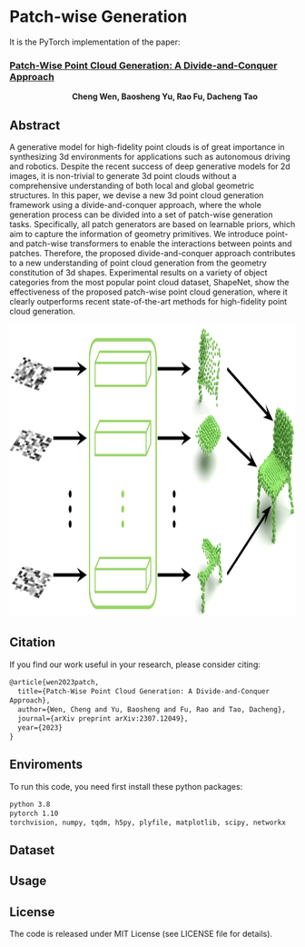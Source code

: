 # Patch-wise Generation

It is the PyTorch implementation of the paper:  
### [Patch-Wise Point Cloud Generation: A Divide-and-Conquer Approach](https://arxiv.org/pdf/2307.12049)  
&nbsp; &nbsp; &nbsp; &nbsp; &nbsp; &nbsp; &nbsp; &nbsp; &nbsp; &nbsp; &nbsp; &nbsp; &nbsp; &nbsp; **Cheng Wen, Baosheng Yu, Rao Fu, Dacheng Tao**

## Abstract
A generative model for high-fidelity point clouds is of great importance in synthesizing 3d environments for applications such as autonomous driving and robotics. Despite the recent success of deep generative models for 2d images, it is non-trivial to generate 3d point clouds without a comprehensive understanding of both local and global geometric structures. In this paper, we devise a new 3d point cloud generation framework using a divide-and-conquer approach, where the whole generation process can be divided into a set of patch-wise generation tasks. Specifically, all patch generators are based on learnable priors, which aim to capture the information of geometry primitives. We introduce point- and patch-wise transformers to enable the interactions between points and patches. Therefore, the proposed divide-and-conquer approach contributes to a new understanding of point cloud generation from the geometry constitution of 3d shapes. Experimental results on a variety of object categories from the most popular point cloud dataset, ShapeNet, show the effectiveness of the proposed patch-wise point cloud generation, where it clearly outperforms recent state-of-the-art methods for high-fidelity point cloud generation. 

<div align="left">
<img src="teaser/teaser.png" height="516" width="1244" >

## Citation
If you find our work useful in your research, please consider citing:
```
@article{wen2023patch,
  title={Patch-Wise Point Cloud Generation: A Divide-and-Conquer Approach},
  author={Wen, Cheng and Yu, Baosheng and Fu, Rao and Tao, Dacheng},
  journal={arXiv preprint arXiv:2307.12049},
  year={2023}
}
```


## Enviroments
To run this code, you need first install these python packages:  
```
python 3.8  
pytorch 1.10  
torchvision, numpy, tqdm, h5py, plyfile, matplotlib, scipy, networkx  
```

## Dataset

## Usage

## License
The code is released under MIT License (see LICENSE file for details).
